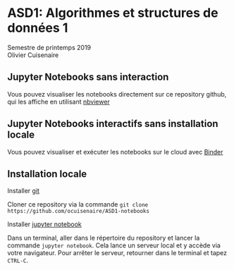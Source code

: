 # ASD1: Algorithmes et structures de données 1 
Semestre de printemps 2019 <BR>
Olivier Cuisenaire


## Jupyter Notebooks sans interaction

Vous pouvez visualiser les notebooks directement sur ce repository github, qui les affiche en utilisant [nbviewer](https://nbviewer.jupyter.org)

## Jupyter Notebooks interactifs sans installation locale

Vous pouvez visualiser et exécuter les notebooks sur le cloud avec [Binder](https://mybinder.org/v2/gh/ocuisenaire/ASD1-notebooks/master)

## Installation locale

Installer [git](https://git-scm.com/downloads)

Cloner ce repository via la commande `git clone https://github.com/ocuisenaire/ASD1-notebooks` 

Installer [jupyter notebook](http://jupyter.org/install.html)

Dans un terminal, aller dans le répertoire du repository et lancer la commande `jupyter notebook`. Cela lance un serveur local et y accède via votre navigateur. Pour arrêter le serveur, retourner dans le terminal et tapez `CTRL-C`. 
